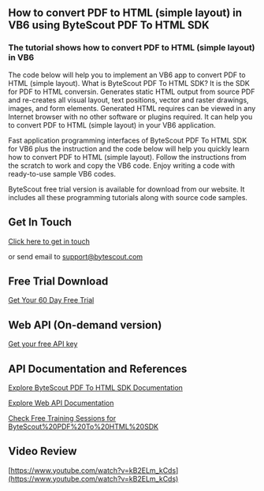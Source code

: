 ## How to convert PDF to HTML (simple layout) in VB6 using ByteScout PDF To HTML SDK

### The tutorial shows how to convert PDF to HTML (simple layout) in VB6

The code below will help you to implement an VB6 app to convert PDF to HTML (simple layout). What is ByteScout PDF To HTML SDK? It is the SDK for PDF to HTML conversin. Generates static HTML output from source PDF and re-creates all visual layout, text positions, vector and raster drawings, images, and form elements. Generated HTML requires can be viewed in any Internet browser with no other software or plugins required. It can help you to convert PDF to HTML (simple layout) in your VB6 application.

Fast application programming interfaces of ByteScout PDF To HTML SDK for VB6 plus the instruction and the code below will help you quickly learn how to convert PDF to HTML (simple layout). Follow the instructions from the scratch to work and copy the VB6 code. Enjoy writing a code with ready-to-use sample VB6 codes.

ByteScout free trial version is available for download from our website. It includes all these programming tutorials along with source code samples.

## Get In Touch

[Click here to get in touch](https://bytescout.zendesk.com/hc/en-us/requests/new?subject=ByteScout%20PDF%20To%20HTML%20SDK%20Question)

or send email to [support@bytescout.com](mailto:support@bytescout.com?subject=ByteScout%20PDF%20To%20HTML%20SDK%20Question) 

## Free Trial Download

[Get Your 60 Day Free Trial](https://bytescout.com/download/web-installer?utm_source=github-readme)

## Web API (On-demand version)

[Get your free API key](https://pdf.co/documentation/api?utm_source=github-readme)

## API Documentation and References

[Explore ByteScout PDF To HTML SDK Documentation](https://bytescout.com/documentation/index.html?utm_source=github-readme)

[Explore Web API Documentation](https://pdf.co/documentation/api?utm_source=github-readme)

[Check Free Training Sessions for ByteScout%20PDF%20To%20HTML%20SDK](https://academy.bytescout.com/)

## Video Review

[https://www.youtube.com/watch?v=kB2ELm_kCds](https://www.youtube.com/watch?v=kB2ELm_kCds)
